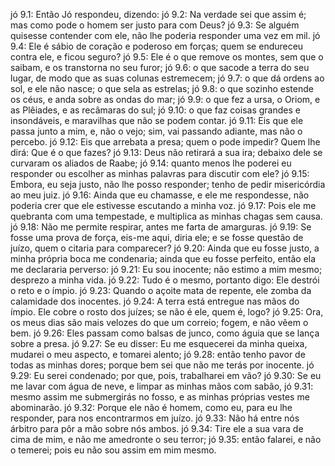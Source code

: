 jó 9.1: Então Jó respondeu, dizendo:
jó 9.2: Na verdade sei que assim é; mas como pode o homem ser justo para com Deus?
jó 9.3: Se alguém quisesse contender com ele, não lhe poderia responder uma vez em mil.
jó 9.4: Ele é sábio de coração e poderoso em forças; quem se endureceu contra ele, e ficou seguro?
jó 9.5: Ele é o que remove os montes, sem que o saibam, e os transtorna no seu furor;
jó 9.6: o que sacode a terra do seu lugar, de modo que as suas colunas estremecem;
jó 9.7: o que dá ordens ao sol, e ele não nasce; o que sela as estrelas;
jó 9.8: o que sozinho estende os céus, e anda sobre as ondas do mar;
jó 9.9: o que fez a ursa, o Oriom, e as Plêiades, e as recâmaras do sul;
jó 9.10: o que faz coisas grandes e insondáveis, e maravilhas que não se podem contar.
jó 9.11: Eis que ele passa junto a mim, e, não o vejo; sim, vai passando adiante, mas não o percebo.
jó 9.12: Eis que arrebata a presa; quem o pode impedir? Quem lhe dirá: Que é o que fazes?
jó 9.13: Deus não retirará a sua ira; debaixo dele se curvaram os aliados de Raabe;
jó 9.14: quanto menos lhe poderei eu responder ou escolher as minhas palavras para discutir com ele?
jó 9.15: Embora, eu seja justo, não lhe posso responder; tenho de pedir misericórdia ao meu juiz.
jó 9.16: Ainda que eu chamasse, e ele me respondesse, não poderia crer que ele estivesse escutando a minha voz.
jó 9.17: Pois ele me quebranta com uma tempestade, e multiplica as minhas chagas sem causa.
jó 9.18: Não me permite respirar, antes me farta de amarguras.
jó 9.19: Se fosse uma prova de força, eis-me aqui, diria ele; e se fosse questão de juízo, quem o citaria para comparecer?
jó 9.20: Ainda que eu fosse justo, a minha própria boca me condenaria; ainda que eu fosse perfeito, então ela me declararia perverso:
jó 9.21: Eu sou inocente; não estimo a mim mesmo; desprezo a minha vida.
jó 9.22: Tudo é o mesmo, portanto digo: Ele destrói o reto e o ímpio.
jó 9.23: Quando o açoite mata de repente, ele zomba da calamidade dos inocentes.
jó 9.24: A terra está entregue nas mãos do ímpio. Ele cobre o rosto dos juízes; se não é ele, quem é, logo?
jó 9.25: Ora, os meus dias são mais velozes do que um correio; fogem, e não vêem o bem.
jó 9.26: Eles passam como balsas de junco, como águia que se lança sobre a presa.
jó 9.27: Se eu disser: Eu me esquecerei da minha queixa, mudarei o meu aspecto, e tomarei alento;
jó 9.28: então tenho pavor de todas as minhas dores; porque bem sei que não me terás por inocente.
jó 9.29: Eu serei condenado; por que, pois, trabalharei em vão?
jó 9.30: Se eu me lavar com água de neve, e limpar as minhas mãos com sabão,
jó 9.31: mesmo assim me submergirás no fosso, e as minhas próprias vestes me abominarão.
jó 9.32: Porque ele não é homem, como eu, para eu lhe responder, para nos encontrarmos em juízo.
jó 9.33: Não há entre nós árbitro para pôr a mão sobre nós ambos.
jó 9.34: Tire ele a sua vara de cima de mim, e não me amedronte o seu terror;
jó 9.35: então falarei, e não o temerei; pois eu não sou assim em mim mesmo.
